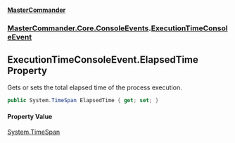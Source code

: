 #### [MasterCommander](MasterCommander.md 'MasterCommander')
### [MasterCommander.Core.ConsoleEvents](MasterCommander.Core.ConsoleEvents.md 'MasterCommander.Core.ConsoleEvents').[ExecutionTimeConsoleEvent](ExecutionTimeConsoleEvent.md 'MasterCommander.Core.ConsoleEvents.ExecutionTimeConsoleEvent')

## ExecutionTimeConsoleEvent.ElapsedTime Property

Gets or sets the total elapsed time of the process execution.

```csharp
public System.TimeSpan ElapsedTime { get; set; }
```

#### Property Value
[System.TimeSpan](https://docs.microsoft.com/en-us/dotnet/api/System.TimeSpan 'System.TimeSpan')